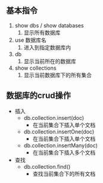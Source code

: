 ## 基本指令 
1. show dbs / show databases 
	1. 显示所有数据库
2. use  数据库名
	1. 进入到指定数据库内 
3. db
	1. 显示当前所在的数据库
4. show collections
	1. 显示当前数据库下的所有集合
## 数据库的crud操作
- 插入
	- db.collection.insert(doc)
		- 在当前集合下插入单个文档
	- db.collection.insertOne(doc)
		- 在当前集合下插入单个文档
	- db.collection.insertMany(doc)
		- 在当前集合下插入多个文档
- 查找
	- db.collection.find()
		- 查找当前集合下的所有文档